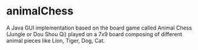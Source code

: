 # animalChess

A Java GUI implementation based on the board game called Animal Chess (Jungle or Dou Shou Qi) played on a 7x9 board composing of different animal pieces like Lion, Tiger, Dog, Cat. 
